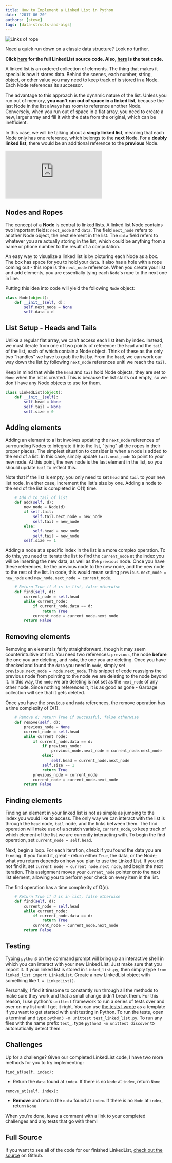 ```yaml
---
title: How to Implement a Linked List in Python
date: "2017-06-20"
authors: [steve]
tags: [data-structs-and-algs]
---
```


![Links of rope](/img/blog/featured/linked-list.jpg)

Need a quick run down on a classic data structure? Look no further.

<!--truncate-->

**Click [here][list-src] for the full LinkedList source code. Also, [here][list-test] is the test code.**

A linked list is an ordered collection of elements. The thing that makes it special is how it stores data. Behind the scenes, each number, string, object, or other value you may need to keep track of is stored in a Node. Each Node references its successor.

The advantage to this approach is the dynamic nature of the list. Unless you run out of memory, **you can't run out of space in a linked list**, because the last Node in the list always has room to reference another Node. Conversely, when you run out of space in a flat array, you need to create a new, larger array and fill it with the data from the original, which can be inefficient.

In this case, we will be talking about a **singly linked list**, meaning that each Node only has one reference, which belongs to the **next** Node. For a __doubly linked list__, there would be an additional reference to the **previous** Node.

<iframe className="youtube-video-player" src="https://www.youtube.com/embed/KZVU2X4Dw8w" title="YouTube video player" frameBorder="0" allow="accelerometer; autoplay; clipboard-write; encrypted-media; gyroscope; picture-in-picture" allowFullScreen></iframe>

## Nodes and Ropes

The concept of a **Node** is central to linked lists. A linked list Node contains two important fields: `next_node` and `data`. The field `next_node` refers to another Node object, the next element in the list. The `data` field refers to whatever you are actually storing in the list, which could be anything from a name or phone number to the result of a computation.

An easy way to visualize a linked list is by picturing each Node as a box. The box has space for you to hold your `data`. It also has a hole with a rope coming out - this rope is the `next_node` reference. When you create your list and add elements, you are essentially tying each `Node`'s rope to the next one in line.

Putting this idea into code will yield the following `Node` object:

```python
class Node(object):
	def __init__(self, d):
		self.next_node = None
		self.data = d
```

## List Setup - Heads and Tails

Unlike a regular flat array, we can't access each list item by index. Instead, we must iterate from one of two points of reference: the `head` and the `tail` of the list, each of which contain a Node object. Think of these as the only two "handles" we have to grab the list by. From the `head`, we can work our way down the list by following `next_node` references unitl we reach the `tail`.

Keep in mind that while the `head` and `tail` hold Node objects, they are set to `None` when the list is created. This is because the list starts out empty, so we don't have any Node objects to use for them.

```python
class LinkedList(object):
	def __init__(self):
		self.head = None
		self.tail = None
		self.size = 0
```

## Adding elements

Adding an element to a list involves updating the `next_node` references of surrounding Nodes to integrate it into the list, "tying" all the ropes in their proper places. The simplest situation to consider is when a node is added to the end of a list. In this case, simply update `tail.next_node` to point to your new node. At this point, the new node is the last element in the list, so you should update `tail` to reflect this.

Note that if the list is empty, you only need to set `head` and `tail` to your new list node. In either case, increment the list's size by one. Adding a node to the end of the list is completed in O(1) time.

```python
	# Add d to tail of list
	def add(self, d):
		new_node = Node(d)
		if self.tail:
			self.tail.next_node = new_node
			self.tail = new_node
		else:
			self.head = new_node
			self.tail = new_node
		self.size += 1
```

Adding a node at a specific index in the list is a more complex operation. To do this, you need to iterate the list to find the `current_node` at the index you will be inserting the new data, as well as the `previous` node. Once you have these references, tie the previous node to the new node, and the new node to the rest of the list. In code, this would mean setting `previous.next_node = new_node` and `new_node.next_node = current_node`.

```python
	# Return True if d is in list, false otherwise
	def find(self, d):
		current_node = self.head
		while current_node:
			if current_node.data == d:
				return True
			current_node = current_node.next_node
		return False
```

## Removing elements

Removing an element is fairly straightforward, though it may seem counterintuitive at first. You need two references: `previous`, the node __before__ the one you are deleting, and `node`, the one you are deleting. Once you have checked and found the `data` you need in `node`, simply set `previous.next_node = node.next_node`. This snippet of code reassigns the previous node from pointing to the node we are deleting to the node beyond it. In this way, the `node` we are deleting is not set as the `next_node` of any other node. Since nothing references it, it is as good as gone - Garbage collection will see that it gets deleted.

Once you have the `previous` and `node` references, the remove operation has a time complexity of O(1).

```python
	# Remove d; return True if successful, false otherwise
	def remove(self, d):
		previous_node = None
		current_node = self.head
		while current_node:
			if current_node.data == d:
				if previous_node:
					previous_node.next_node = current_node.next_node
				else:
					self.head = current_node.next_node
				self.size -= 1
				return True
			previous_node = current_node
			current_node = current_node.next_node
		return False
```

## Finding elements

Finding an element in your linked list is not as simple as jumping to the index you would like to access. The only way we can interact with the list is through the `head` node, `tail` node, and the links between them. The find operation will make use of a scratch variable, `current_node`, to keep track of which element of the list we are currently interacting with. To begin the find operation, set `current_node = self.head`.

Next, begin a loop. For each iteration, check if you found the data you are `find`ing. If you found it, great - return either `True`, the data, or the Node; what you return depends on how you plan to use the Linked List. If you did not find it, set `current_node = current_node.next_node`, and begin the next iteration. This assignment moves your `current_node` pointer onto the next list element, allowing you to perform your check on every item in the list.

The find operation has a time complexity of O(n).

```python
	# Return True if d is in list, false otherwise
	def find(self, d):
		current_node = self.head
		while current_node:
			if current_node.data == d:
				return True
			current_node = current_node.next_node
		return False
```

## Testing

Typing `python3` on the command prompt will bring up an interactive shell in which you can interact with your new Linked List. Just make sure that you import it. If your linked list is stored in `linked_list.py`, then simply type `from linked_list import LinkedList`. Create a new LinkedList object with something like `l = LinkedList()`.

Personally, I find it tiresome to constantly run through all the methods to make sure they work and that a small change didn't break them. For this reason, I use python's `unittest` framework to run a series of tests over and over on my list until I get it right. You can use [the tests I wrote][list-test] as a template if you want to get started with unit testing in Python. To run the tests, open a terminal and type `python3 -m unittest test_linked_list.py`. To run any files with the name prefix `test_`, type `python3 -m unittest discover` to automatically detect them.

## Challenges

Up for a challenge? Given our completed LinkedList code, I have two more methods for you to try implementing:

`find_at(self, index):`

* Return the `data` found at `index`. If there is no `Node` at `index`, return `None`

`remove_at(self, index):`

* **Remove** and return the `data` found at `index`. If there is no `Node` at `index`, return `None`

When you're done, leave a comment with a link to your completed challenges and any tests that go with them!

## Full Source

If you want to see all of the code for our finished LinkedList, [check out the source][list-src] on Github.

[list-src]: https://github.com/pagekeysolutions/education/blob/master/LinkedList/linked_list.py
[list-test]: https://github.com/pagekeysolutions/education/blob/master/LinkedList/test_linked_list.py
